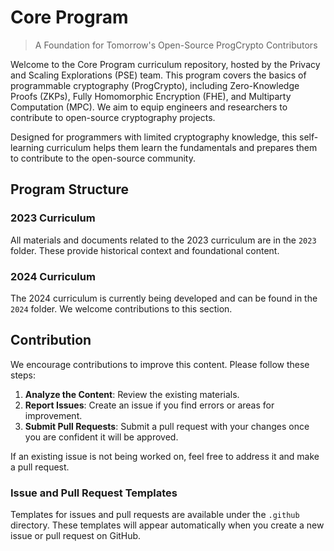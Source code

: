# Core Program

> A Foundation for Tomorrow's Open-Source ProgCrypto Contributors

Welcome to the Core Program curriculum repository, hosted by the Privacy and Scaling Explorations (PSE) team. This program covers the basics of programmable cryptography (ProgCrypto), including Zero-Knowledge Proofs (ZKPs), Fully Homomorphic Encryption (FHE), and Multiparty Computation (MPC). We aim to equip engineers and researchers to contribute to open-source cryptography projects.

Designed for programmers with limited cryptography knowledge, this self-learning curriculum helps them learn the fundamentals and prepares them to contribute to the open-source community.

## Program Structure

### 2023 Curriculum

All materials and documents related to the 2023 curriculum are in the `2023` folder. These provide historical context and foundational content.

### 2024 Curriculum

The 2024 curriculum is currently being developed and can be found in the `2024` folder. We welcome contributions to this section.

## Contribution

We encourage contributions to improve this content. Please follow these steps:

1. **Analyze the Content**: Review the existing materials.
2. **Report Issues**: Create an issue if you find errors or areas for improvement.
3. **Submit Pull Requests**: Submit a pull request with your changes once you are confident it will be approved.

If an existing issue is not being worked on, feel free to address it and make a pull request.

### Issue and Pull Request Templates

Templates for issues and pull requests are available under the `.github` directory. These templates will appear automatically when you create a new issue or pull request on GitHub.
